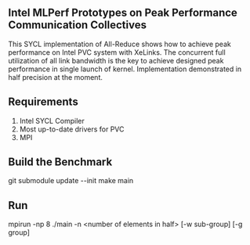 ## Intel MLPerf Prototypes on Peak Performance Communication Collectives

This SYCL implementation of All-Reduce shows how to achieve peak performance on Intel PVC system with XeLinks. The concurrent full utilization of all link bandwidth is the key to achieve designed peak performance in single launch of kernel. Implementation demonstrated in half precision at the moment.

## Requirements
1. Intel SYCL Compiler
2. Most up-to-date drivers for PVC
3. MPI

## Build the Benchmark
git submodule update --init
make main

## Run
mpirun -np 8 ./main -n \<number of elements in half\> [-w sub-group] [-g group]
